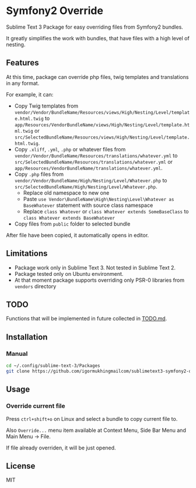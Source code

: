 # Symfony2 Override

Sublime Text 3 Package for easy overriding files from Symfony2 bundles.

It greatly simplifies the work with bundles, that have files with a high level of nesting.

## Features

At this time, package can override php files, twig templates and translations in any format.

For example, it can:
- Copy Twig templates from `vendor/Vendor/BundleName/Resources/views/High/Nesting/Level/template.html.twig` to `app/Resources/VendorBundleName/views/High/Nesting/Level/template.html.twig` or `src/SelectedBundleName/Resources/views/High/Nesting/Level/template.html.twig`.
- Copy `.xliff`, `.yml`, `.php` or whatever files from `vendor/Vendor/BundleName/Resources/translations/whatever.yml` to `src/SelectedBundleName/Resources/translations/whatever.yml` or `app/Resources/VendorBundleName/translations/whatever.yml`.
- Copy `.php` files from `vendor/Vendor/BundleName/High/Nesting/Level/Whatever.php` to `src/SelectedBundleName/High/Nesting/Level/Whatever.php`.
  - Replace old namespace to new one
  - Paste `use Vendor\BundleName\High\Nesting\Level\Whatever as BaseWhatever` statement with source class namespace
  - Replace `class Whatever` or `class Whatever extends SomeBaseClass` to `class Whatever extends BaseWhatever`
- Copy files from `public` folder to selected bundle

After file have been copied, it automatically opens in editor.

## Limitations

- Package work only in Sublime Text 3. Not tested in Sublime Text 2.
- Package tested only on Ubuntu environment.
- At that moment package supports overriding only PSR-0 libraries from `vendors` directory

## TODO

Functions that will be implemented in future collected in
[TODO.md](https://github.com/igormukhingmailcom/sublimetext3-symfony2-override-package/blob/master/TODO.md).

## Installation

### Manual

```bash
cd ~/.config/sublime-text-3/Packages
git clone https://github.com/igormukhingmailcom/sublimetext3-symfony2-override-package.git "Symfony2 Override"
```

## Usage

### Override current file

Press `ctrl+shift+o` on Linux and select a bundle to copy current file to.

Also `Override...` menu item available at Context Menu, Side Bar Menu and Main Menu -> File.

If file already overriden, it will be just opened.

## License

MIT

